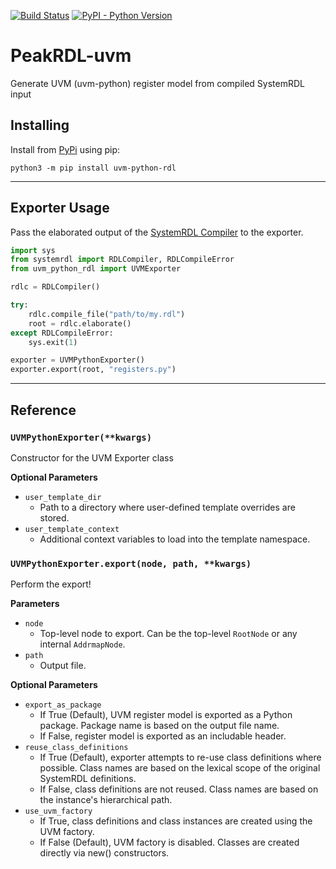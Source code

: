 [![Build Status](https://travis-ci.org/SystemRDL/PeakRDL-uvm.svg?branch=master)](https://travis-ci.org/SystemRDL/PeakRDL-uvm)
[![PyPI - Python Version](https://img.shields.io/pypi/pyversions/peakrdl-uvm.svg)](https://pypi.org/project/peakrdl-uvm)

# PeakRDL-uvm
Generate UVM (uvm-python) register model from compiled SystemRDL input

## Installing
Install from [PyPi](https://pypi.org/project/uvm-python-rdl) using pip:

    python3 -m pip install uvm-python-rdl

--------------------------------------------------------------------------------

## Exporter Usage
Pass the elaborated output of the [SystemRDL Compiler](http://systemrdl-compiler.readthedocs.io)
to the exporter.

```python
import sys
from systemrdl import RDLCompiler, RDLCompileError
from uvm_python_rdl import UVMExporter

rdlc = RDLCompiler()

try:
    rdlc.compile_file("path/to/my.rdl")
    root = rdlc.elaborate()
except RDLCompileError:
    sys.exit(1)

exporter = UVMPythonExporter()
exporter.export(root, "registers.py")
```
--------------------------------------------------------------------------------

## Reference

### `UVMPythonExporter(**kwargs)`
Constructor for the UVM Exporter class

**Optional Parameters**

* `user_template_dir`
    * Path to a directory where user-defined template overrides are stored.
* `user_template_context`
    * Additional context variables to load into the template namespace.

### `UVMPythonExporter.export(node, path, **kwargs)`
Perform the export!

**Parameters**

* `node`
    * Top-level node to export. Can be the top-level `RootNode` or any internal `AddrmapNode`.
* `path`
    * Output file.

**Optional Parameters**

* `export_as_package`
    * If True (Default), UVM register model is exported as a Python
      package. Package name is based on the output file name.
    * If False, register model is exported as an includable header.
* `reuse_class_definitions`
    * If True (Default), exporter attempts to re-use class definitions
      where possible. Class names are based on the lexical scope of the
      original SystemRDL definitions.
    * If False, class definitions are not reused. Class names are based on
      the instance's hierarchical path.
* `use_uvm_factory`
    * If True, class definitions and class instances are created using the
      UVM factory.
    * If False (Default), UVM factory is disabled. Classes are created
      directly via new() constructors.

